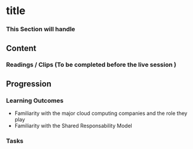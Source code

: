 # title
### This Section will handle

## Content
### Readings / Clips (To be completed before the live session )

## Progression 
### Learning Outcomes 
- Familiarity with the major cloud computing companies and the role they play
- Familiarity with the Shared Responsability Model
### Tasks 


  

